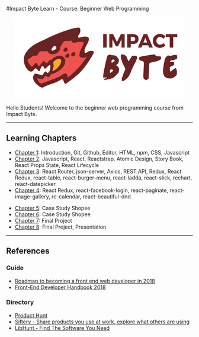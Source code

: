 #Impact Byte Learn - Course: Beginner Web Programming
<p style="text-align:center;"><img src="assets/impactbyte-logo.png">


Hello Students! Welcome to the  beginner web programming course from Impact Byte.

---

## Learning Chapters

* [Chapter 1](chapter-1/README.md): Introduction, Git, Github, Editor, HTML, npm, CSS, Javascript
* [Chapter 2](chapter-2/README.md): Javascript, React, Reactstrap, Atomic Design, Story Book, React Props State, React Lifecycle
* [Chapter 3](chapter-3/README.md): React Router, json-server, Axios, REST API, Redux, React Redux, react-table, react-burger-menu, react-ladda, react-slick, rechart, react-datepicker
* [Chapter 4](chapter-4/README.md): React Redux, react-facebook-login, react-paginate, react-image-gallery, rc-calendar, react-beautiful-dnd

<!-- react-notification-system, react-player, google-map-react, -->
* [Chapter 5](chapter-5/README.md): Case Study Shopee
* [Chapter 6](chapter-6/README.md): Case Study Shopee
* [Chapter 7](chapter-7/README.md): Final Project
* [Chapter 8](chapter-8/README.md): Final Project, Presentation

---

## References

### Guide

* [Roadmap to becoming a front end web developer in 2018](https://github.com/kamranahmedse/developer-roadmap#frontend-roadmap)
* [Front-End Developer Handbook 2018](https://frontendmasters.com/books/front-end-handbook/2018)


### Directory

* [Product Hunt](http://producthunt.com)
* [Siftery - Share products you use at work, explore what others are using](https://siftery.com)
* [LibHunt - Find The Software You Need](https://www.libhunt.com)